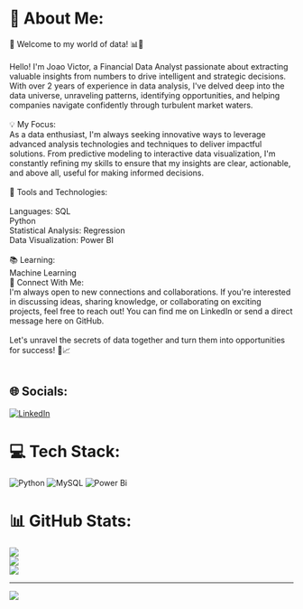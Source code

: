 # 💫 About Me:
🚀 Welcome to my world of data! 📊💼<br><br>Hello! I'm Joao Victor, a Financial Data Analyst passionate about extracting valuable insights from numbers to drive intelligent and strategic decisions. With over 2 years of experience in data analysis, I've delved deep into the data universe, unraveling patterns, identifying opportunities, and helping companies navigate confidently through turbulent market waters.<br><br>💡 My Focus:<br>As a data enthusiast, I'm always seeking innovative ways to leverage advanced analysis technologies and techniques to deliver impactful solutions. From predictive modeling to interactive data visualization, I'm constantly refining my skills to ensure that my insights are clear, actionable, and above all, useful for making informed decisions.<br><br>🔧 Tools and Technologies:<br><br>Languages: SQL<br>Python<br>Statistical Analysis: Regression<br>Data Visualization: Power BI<br><br>📚 Learning:<br>Machine Learning<br>🔗 Connect With Me:<br>I'm always open to new connections and collaborations. If you're interested in discussing ideas, sharing knowledge, or collaborating on exciting projects, feel free to reach out! You can find me on LinkedIn or send a direct message here on GitHub.<br><br>Let's unravel the secrets of data together and turn them into opportunities for success! 💼📈<br><br>


## 🌐 Socials:
[![LinkedIn](https://img.shields.io/badge/LinkedIn-%230077B5.svg?logo=linkedin&logoColor=white)](https://linkedin.com/in/joaovictorgribeiro) 

# 💻 Tech Stack:
![Python](https://img.shields.io/badge/python-3670A0?style=for-the-badge&logo=python&logoColor=ffdd54) ![MySQL](https://img.shields.io/badge/mysql-%2300000f.svg?style=for-the-badge&logo=mysql&logoColor=white) ![Power Bi](https://img.shields.io/badge/power_bi-F2C811?style=for-the-badge&logo=powerbi&logoColor=black)
# 📊 GitHub Stats:
![](https://github-readme-stats.vercel.app/api?username=joaovictorgribeiro&theme=dark&hide_border=false&include_all_commits=false&count_private=false)<br/>
![](https://github-readme-streak-stats.herokuapp.com/?user=joaovictorgribeiro&theme=dark&hide_border=false)<br/>
![](https://github-readme-stats.vercel.app/api/top-langs/?username=joaovictorgribeiro&theme=dark&hide_border=false&include_all_commits=false&count_private=false&layout=compact)

---
[![](https://visitcount.itsvg.in/api?id=joaovictorgribeiro&icon=0&color=0)](https://visitcount.itsvg.in)

<!-- Proudly created with GPRM ( https://gprm.itsvg.in ) -->
